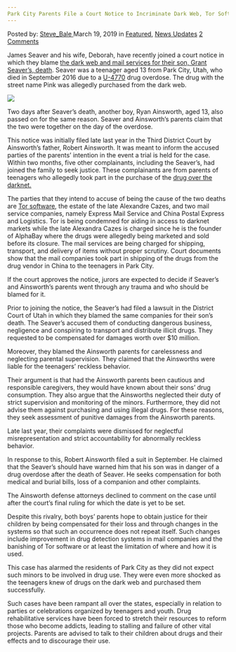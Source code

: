```yaml
---
Park City Parents File a Court Notice to Incriminate Dark Web, Tor Software and Mail Companies
---
```

<article class="post-listing post-28678 post type-post status-publish format-standard has-post-thumbnail hentry category-deepdot-news category-news-updates tag-city tag-companies tag-court tag-dark tag-file tag-incriminate tag-mail tag-notice tag-parents tag-park tag-software tag-tor tag-web">
    <div class="post-inner">
        <span>Posted by: <a href="https://www.deepdotweb.com/author/steve_bale/" title="">Steve_Bale </a></span>
    <span>March 19, 2019</span>
    <span>in <a href="https://www.deepdotweb.com/category/deepdot-news/" rel="category tag">Featured</a>, <a href="https://www.deepdotweb.com/category/news-updates/" rel="category tag">News Updates</a></span>
    <span><a href="https://www.deepdotweb.com/2019/03/19/park-city-parents-file-a-court-notice-to-incriminate-dark-web-tor-software-and-mail-companies/#comments">2 Comments</a></span>
    </p>
    <div class="clear"></div>
    <div class="entry">
    <p>James Seaver and his wife, Deborah, have recently joined a court notice in which they blame <a href="https://www.parkrecord.com/news/defendants-in-lawsuit-claim-dark-web-companies-postal-services-at-fault-for-teens-death/">the dark web and mail services for their son, Grant Seaver’s, death</a>. Seaver was a teenager aged 13 from Park City, Utah, who died in September 2016 due to a <a href="https://www.deepdotweb.com/2018/11/18/opioid-trafficker-admits-selling-and-manufacturing-fentanyl-analogues/">U-4770</a> drug overdose. The drug with the street name Pink was allegedly purchased from the dark web.</p>
    <p><strong><img class="wp-image-28683" src="https://www.deepdotweb.com/wp-content/uploads/2019/03/word-image-13.jpeg" srcset="https://www.deepdotweb.com/wp-content/uploads/2019/03/word-image-13.jpeg 660w, https://www.deepdotweb.com/wp-content/uploads/2019/03/word-image-13-300x150.jpeg 300w" sizes="(max-width: 660px) 100vw, 660px" /></strong></p>
    <p>Two days after Seaver’s death, another boy, Ryan Ainsworth, aged 13, also passed on for the same reason. Seaver and Ainsworth’s parents claim that the two were together on the day of the overdose.</p>
    <p>This notice was initially filed late last year in the Third District Court by Ainsworth’s father, Robert Ainsworth. It was meant to inform the accused parties of the parents’ intention in the event a trial is held for the case. Within two months, five other complainants, including the Seaver’s, had joined the family to seek justice. These complainants are from parents of teenagers who allegedly took part in the purchase of the <a href="http://www.deepdotweb.com/2013/10/28/updated-llist-of-hidden-marketplaces-tor-i2p/">drug over the darknet. </a></p>
    <p>The parties that they intend to accuse of being the cause of the two deaths are <a href="https://www.deepdotweb.com/2019/02/24/research-a-new-look-at-common-attacks-against-the-tor-network-protocol/">Tor software</a>, the estate of the late Alexandre Cazes, and two mail service companies, namely Express Mail Service and China Postal Express and Logistics. Tor is being condemned for aiding in access to darknet markets while the late Alexandra Cazes is charged since he is the founder of AlphaBay where the drugs were allegedly being marketed and sold before its closure. The mail services are being charged for shipping, transport, and delivery of items without proper scrutiny. Court documents show that the mail companies took part in shipping of the drugs from the drug vendor in China to the teenagers in Park City.</p>
    <p>If the court approves the notice, jurors are expected to decide if Seaver’s and Ainsworth’s parents went through any trauma and who should be blamed for it.</p>
    <p>Prior to joining the notice, the Seaver’s had filed a lawsuit in the District Court of Utah in which they blamed the same companies for their son’s death. The Seaver’s accused them of conducting dangerous business, negligence and conspiring to transport and distribute illicit drugs. They requested to be compensated for damages worth over $10 million.</p>
    <p>Moreover, they blamed the Ainsworth parents for carelessness and neglecting parental supervision. They claimed that the Ainsworths were liable for the teenagers’ reckless behavior.</p>
    <p>Their argument is that had the Ainsworth parents been cautious and responsible caregivers, they would have known about their sons’ drug consumption. They also argue that the Ainsworths neglected their duty of strict supervision and monitoring of the minors. Furthermore, they did not advise them against purchasing and using illegal drugs. For these reasons, they seek assessment of punitive damages from the Ainsworth parents.</p>
    <p>Late last year, their complaints were dismissed for neglectful misrepresentation and strict accountability for abnormally reckless behavior.</p>
    <p>In response to this, Robert Ainsworth filed a suit in September. He claimed that the Seaver’s should have warned him that his son was in danger of a drug overdose after the death of Seaver. He seeks compensation for both medical and burial bills, loss of a companion and other complaints.</p>
    <p>The Ainsworth defense attorneys declined to comment on the case until after the court’s final ruling for which the date is yet to be set.</p>
    <p>Despite this rivalry, both boys’ parents hope to obtain justice for their children by being compensated for their loss and through changes in the systems so that such an occurrence does not repeat itself. Such changes include improvement in drug detection systems in mail companies and the banishing of Tor software or at least the limitation of where and how it is used.</p>
    <p>This case has alarmed the residents of Park City as they did not expect such minors to be involved in drug use. They were even more shocked as the teenagers knew of drugs on the dark web and purchased them successfully.</p>
    <p>Such cases have been rampant all over the states, especially in relation to parties or celebrations organized by teenagers and youth. Drug rehabilitative services have been forced to stretch their resources to reform those who become addicts, leading to stalling and failure of other vital projects. Parents are advised to talk to their children about drugs and their effects and to discourage their use.</p>
    </div>
    <span style="display:none"><a href="https://www.deepdotweb.com/tag/city/" rel="tag">city</a> <a href="https://www.deepdotweb.com/tag/companies/" rel="tag">companies</a> <a href="https://www.deepdotweb.com/tag/court/" rel="tag">court</a> <a href="https://www.deepdotweb.com/tag/dark/" rel="tag">dark</a> <a href="https://www.deepdotweb.com/tag/file/" rel="tag">file</a> <a href="https://www.deepdotweb.com/tag/incriminate/" rel="tag">incriminate</a> <a href="https://www.deepdotweb.com/tag/mail/" rel="tag">mail</a> <a href="https://www.deepdotweb.com/tag/notice/" rel="tag">notice</a> <a href="https://www.deepdotweb.com/tag/parents/" rel="tag">parents</a> <a href="https://www.deepdotweb.com/tag/park/" rel="tag">park</a> <a href="https://www.deepdotweb.com/tag/software/" rel="tag">software</a> <a href="https://www.deepdotweb.com/tag/tor/" rel="tag">tor</a> <a href="https://www.deepdotweb.com/tag/web/" rel="tag">web</a></span> <span style="display:none" class="updated">2019-03-19</span>
    <div style="display:none" class="vcard author" itemprop="author" itemscope itemtype="http://schema.org/Person"><strong class="fn" itemprop="name"><a href="https://www.deepdotweb.com/author/steve_bale/" title="Posts by Steve_Bale" rel="author">Steve_Bale</a></strong></div>
    </div>
</article>

